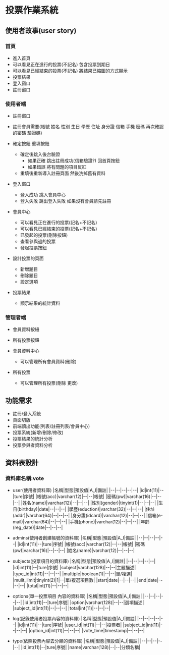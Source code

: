 # 投票作業系統
## 使用者故事(user story)

### 首頁

* 進入首頁
 * 可以看見正在進行的投票(不記名)
   包含投票到期日
 * 可以看見已經結束的投票(不記名)
   將結果已縮圖的方式顯示
 * 投票結果  
 * 登入窗口
 * 註冊窗口
### 使用者端

* 註冊窗口
 * 註冊會員需要(帳號 姓名 性別 生日 學歷 住址 身分證 信箱 手機 密碼 再次確認的密碼 驗證碼)
 * 確定按鈕 重填按鈕
   * 確定後跳入後台驗證 
      * 如果正確 跳出註冊成功(信箱驗證?) 回首頁按鈕
      * 如果錯誤 將有問題的項目反紅
   * 重填後重新導入註冊頁面 然後洗掉舊有資料

* 登入窗口
  * 登入成功 跳入會員中心
  * 登入失敗 跳出登入失敗 如果沒有會員請先註冊

* 會員中心
  * 可以看見正在進行的投票(記名+不記名)
  * 可以看見已經結束的投票(記名+不記名)
  * 已發起的投票(刪除按鈕)
  * 查看參與過的投票
  * 發起投票按鈕

* 設計投票的頁面
  * 新增題目
  * 刪除題目
  * 設定選項

* 投票結果
  * 顯示結果的統計資料

### 管理者端
* 會員資料按紐
* 所有投票按鈕

* 會員資料中心
  * 可以管理所有會員資料(刪除)

* 所有投票
  * 可以管理所有投票(刪除 更改)

## 功能需求
* 註冊/登入系統
* 頁面切版
* 前端讀出功能(列表/註冊列表/會員中心)
* 投票系統(新增/刪除/修改)
* 投票結果的統計分析
* 投票參與者資料分析

## 資料表設計
### 資料庫名稱:vote
* user(使用者資料庫)
   |名稱|型態|預設值|A_I|備註| 
   |--|--|--|--|--|
   |id|int(11)|--|ture|序號|
   |帳號(acc)|varchar(12)|--|--|帳號|
   |密碼(pw)|varchar(16)|--|--|--|
   |姓名(name)|varchar(12)|--|--|--|
   |性別(gender)|tinyint(1)|--|--|--|
   |生日(birthday)|date|--|--|--|
   |學歷(eduction)|varchar(32)|--|--|--|
   |住址(addr)|varchar(64)|--|--|--|
   |身分證(idcard)|varchar(12)|--|--|--|
   |信箱(e-mail)|varchar(64)|--|--|--|
   |手機(phone)|varchar(12)|--|--|--|
   |年齡(reg_date)|date|--|--|--|
* admins(使用者創建帳號的資料庫)
   |名稱|型態|預設值|A_I|備註| 
   |--|--|--|--|--|
   |id|int(11)|--|ture|序號|
   |帳號(acc)|varchar(12)|--|--|帳號|
   |密碼(pw)|varchar(16)|--|--|--|
   |姓名(name)|varchar(12)|--|--|--|
* subjects(投票項目的資料庫)
   |名稱|型態|預設值|A_I|備註| 
   |--|--|--|--|--|
   |id|int(11)|--|ture|序號|
   |subject|varchar(128)|--|--|主題描述|
   |type_id|int(11)|--|--|--|
   |multiple|boolean(1)|--|--|單/複選|
   |mulit_limit|tinyint(2)|1|--|單/複選項目數|
   |start|date|--|--|--|
   |end|date|--|--|--|
   |total|int(11)|--|--|--|
* options(單一投票項目 內容的資料庫)
   |名稱|型態|預設值|A_I|備註| 
   |--|--|--|--|--|
   |id|int(11)|--|ture|序號|
   |option|varchar(128)|--|--|選項描述|
   |subject_id|int(11)|--|--|--|
   |total|int(11)|--|--|--|
* log(記錄使用者投票內容的資料庫)
   |名稱|型態|預設值|A_I|備註| 
   |--|--|--|--|--|
   |id|int(11)|--|ture|序號|
   |user_id|int(11)|--|--|投票者|
   |subject_id|int(11)|--|--|--|
   |option_id|int(11)|--|--|--|
   |vote_time|timestamp|--|--|--|

* type(依照投票內容去分類的資料庫)
   |名稱|型態|預設值|A_I|備註| 
   |--|--|--|--|--|
   |id|int(11)|--|ture|序號|
   |name|varchar(128)|--|--|分類名稱|
   